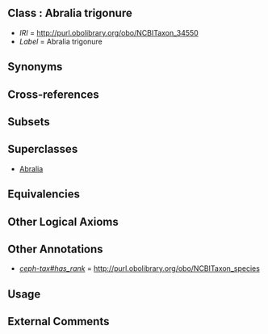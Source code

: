
## Class : Abralia trigonure

 * *IRI* = http://purl.obolibrary.org/obo/NCBITaxon_34550
 * *Label* = Abralia trigonure

## Synonyms


## Cross-references


## Subsets


## Superclasses

 * [Abralia](../../NCBITaxon/49/NCBITaxon_34549.md)

## Equivalencies


## Other Logical Axioms


## Other Annotations

 * *[ceph-tax#has_rank](../../ceph-tax#has/nk/ceph-tax#has_rank.md)* = http://purl.obolibrary.org/obo/NCBITaxon_species

## Usage


## External Comments

